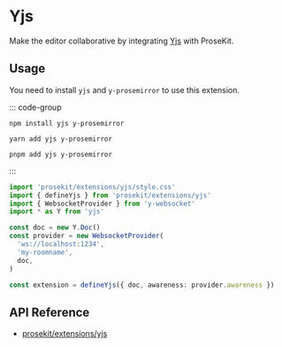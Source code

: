 # Yjs

Make the editor collaborative by integrating [Yjs](https://github.com/yjs/yjs) with ProseKit.

<!-- @include: @/examples/yjs.md -->

## Usage

You need to install `yjs` and `y-prosemirror` to use this extension.

::: code-group

```shell [npm]
npm install yjs y-prosemirror
```

```shell [yarn]
yarn add yjs y-prosemirror
```

```shell [pnpm]
pnpm add yjs y-prosemirror
```

:::

```ts twoslash
import 'prosekit/extensions/yjs/style.css'
import { defineYjs } from 'prosekit/extensions/yjs'
import { WebsocketProvider } from 'y-websocket'
import * as Y from 'yjs'

const doc = new Y.Doc()
const provider = new WebsocketProvider(
  'ws://localhost:1234',
  'my-roomname',
  doc,
)

const extension = defineYjs({ doc, awareness: provider.awareness })
```

## API Reference

- [prosekit/extensions/yjs](/references/extensions/yjs)
